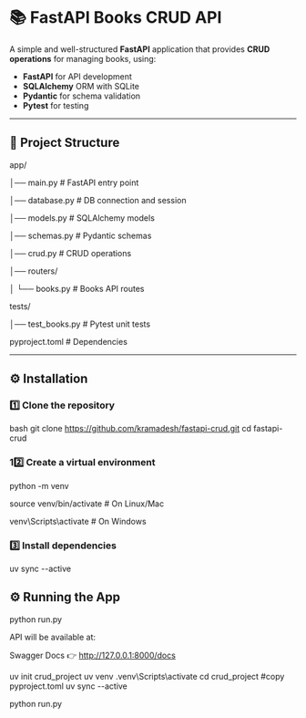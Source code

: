 
# 📚 FastAPI Books CRUD API

A simple and well-structured **FastAPI** application that provides **CRUD operations** for managing books, using:

- **FastAPI** for API development
- **SQLAlchemy** ORM with SQLite
- **Pydantic** for schema validation
- **Pytest** for testing

---

## 📂 Project Structure

app/

│── main.py # FastAPI entry point

│── database.py # DB connection and session

│── models.py # SQLAlchemy models

│── schemas.py # Pydantic schemas

│── crud.py # CRUD operations

│── routers/

│ └── books.py # Books API routes

tests/

│── test_books.py # Pytest unit tests

pyproject.toml # Dependencies


---

## ⚙️ Installation

### 1️⃣ Clone the repository
bash
git clone https://github.com/kramadesh/fastapi-crud.git
cd fastapi-crud

### 1️2️⃣ Create a virtual environment

python -m venv

source venv/bin/activate   # On Linux/Mac

venv\Scripts\activate      # On Windows


### 3️⃣ Install dependencies

uv sync --active

## ⚙️ Running the App

python run.py

API will be available at:

Swagger Docs 👉 http://127.0.0.1:8000/docs




uv init crud_project
uv venv
.venv\Scripts\activate
cd crud_project
#copy pyproject.toml
uv sync --active

python run.py
